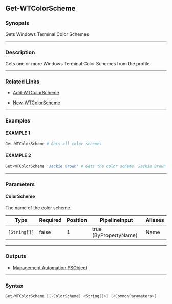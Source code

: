Get-WTColorScheme
-----------------




### Synopsis
Gets Windows Terminal Color Schemes



---


### Description

Gets one or more Windows Terminal Color Schemes from the profile



---


### Related Links
* [Add-WTColorScheme](Add-WTColorScheme.md)



* [New-WTColorScheme](New-WTColorScheme.md)





---


### Examples
#### EXAMPLE 1
```PowerShell
Get-WTColorScheme # Gets all color schemes
```

#### EXAMPLE 2
```PowerShell
Get-WTColorScheme 'Jackie Brown' # Gets the color scheme 'Jackie Brown'
```



---


### Parameters
#### **ColorScheme**

The name of the color scheme.






|Type        |Required|Position|PipelineInput        |Aliases|
|------------|--------|--------|---------------------|-------|
|`[String[]]`|false   |1       |true (ByPropertyName)|Name   |





---


### Outputs
* [Management.Automation.PSObject](https://learn.microsoft.com/en-us/dotnet/api/System.Management.Automation.PSObject)






---


### Syntax
```PowerShell
Get-WTColorScheme [[-ColorScheme] <String[]>] [<CommonParameters>]
```
